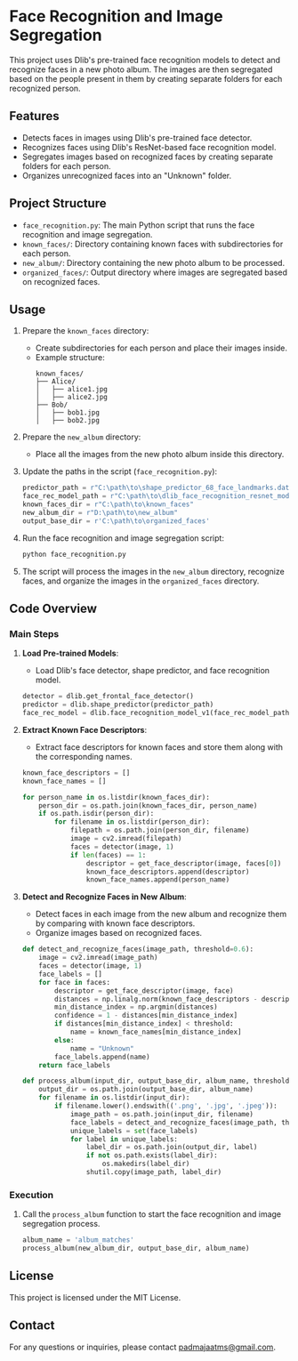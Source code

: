 # Face Recognition and Image Segregation

This project uses Dlib's pre-trained face recognition models to detect and recognize faces in a new photo album. The images are then segregated based on the people present in them by creating separate folders for each recognized person.

## Features

- Detects faces in images using Dlib's pre-trained face detector.
- Recognizes faces using Dlib's ResNet-based face recognition model.
- Segregates images based on recognized faces by creating separate folders for each person.
- Organizes unrecognized faces into an "Unknown" folder.

## Project Structure

- `face_recognition.py`: The main Python script that runs the face recognition and image segregation.
- `known_faces/`: Directory containing known faces with subdirectories for each person.
- `new_album/`: Directory containing the new photo album to be processed.
- `organized_faces/`: Output directory where images are segregated based on recognized faces.

## Usage

1. Prepare the `known_faces` directory:
    - Create subdirectories for each person and place their images inside.
    - Example structure:
      ```
      known_faces/
      ├── Alice/
      │   ├── alice1.jpg
      │   ├── alice2.jpg
      ├── Bob/
      │   ├── bob1.jpg
      │   ├── bob2.jpg
      ```

2. Prepare the `new_album` directory:
    - Place all the images from the new photo album inside this directory.

3. Update the paths in the script (`face_recognition.py`):
    ```python
    predictor_path = r"C:\path\to\shape_predictor_68_face_landmarks.dat"
    face_rec_model_path = r"C:\path\to\dlib_face_recognition_resnet_model_v1.dat"
    known_faces_dir = r"C:\path\to\known_faces"
    new_album_dir = r"D:\path\to\new_album"
    output_base_dir = r'C:\path\to\organized_faces'
    ```

4. Run the face recognition and image segregation script:
    ```sh
    python face_recognition.py
    ```

5. The script will process the images in the `new_album` directory, recognize faces, and organize the images in the `organized_faces` directory.

## Code Overview

### Main Steps

1. **Load Pre-trained Models**:
    - Load Dlib's face detector, shape predictor, and face recognition model.

    ```python
    detector = dlib.get_frontal_face_detector()
    predictor = dlib.shape_predictor(predictor_path)
    face_rec_model = dlib.face_recognition_model_v1(face_rec_model_path)
    ```

2. **Extract Known Face Descriptors**:
    - Extract face descriptors for known faces and store them along with the corresponding names.

    ```python
    known_face_descriptors = []
    known_face_names = []

    for person_name in os.listdir(known_faces_dir):
        person_dir = os.path.join(known_faces_dir, person_name)
        if os.path.isdir(person_dir):
            for filename in os.listdir(person_dir):
                filepath = os.path.join(person_dir, filename)
                image = cv2.imread(filepath)
                faces = detector(image, 1)
                if len(faces) == 1:
                    descriptor = get_face_descriptor(image, faces[0])
                    known_face_descriptors.append(descriptor)
                    known_face_names.append(person_name)
    ```

3. **Detect and Recognize Faces in New Album**:
    - Detect faces in each image from the new album and recognize them by comparing with known face descriptors.
    - Organize images based on recognized faces.

    ```python
    def detect_and_recognize_faces(image_path, threshold=0.6):
        image = cv2.imread(image_path)
        faces = detector(image, 1)
        face_labels = []
        for face in faces:
            descriptor = get_face_descriptor(image, face)
            distances = np.linalg.norm(known_face_descriptors - descriptor, axis=1)
            min_distance_index = np.argmin(distances)
            confidence = 1 - distances[min_distance_index]
            if distances[min_distance_index] < threshold:
                name = known_face_names[min_distance_index]
            else:
                name = "Unknown"
            face_labels.append(name)
        return face_labels

    def process_album(input_dir, output_base_dir, album_name, threshold=0.6):
        output_dir = os.path.join(output_base_dir, album_name)
        for filename in os.listdir(input_dir):
            if filename.lower().endswith(('.png', '.jpg', '.jpeg')):
                image_path = os.path.join(input_dir, filename)
                face_labels = detect_and_recognize_faces(image_path, threshold)
                unique_labels = set(face_labels)
                for label in unique_labels:
                    label_dir = os.path.join(output_dir, label)
                    if not os.path.exists(label_dir):
                        os.makedirs(label_dir)
                    shutil.copy(image_path, label_dir)
    ```

### Execution

1. Call the `process_album` function to start the face recognition and image segregation process.

    ```python
    album_name = 'album_matches'
    process_album(new_album_dir, output_base_dir, album_name)
    ```

## License

This project is licensed under the MIT License.

## Contact

For any questions or inquiries, please contact [padmajaatms@gmail.com](padmajaatms@gmail.com).

